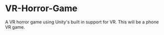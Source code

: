 # VR-Horror-Game
A VR horror game using Unity's built in support for VR.  This will be a phone VR game.
